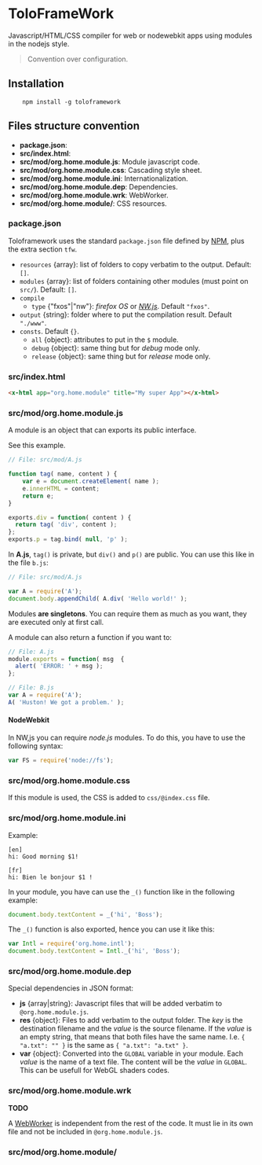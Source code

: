 # ToloFrameWork

Javascript/HTML/CSS compiler for web or nodewebkit apps using modules in the nodejs style.

> Convention over configuration.

## Installation
```
    npm install -g toloframework
```

## Files structure convention

* __package.json__: 
* __src/index.html__: 
* __src/mod/org.home.module.js__: Module javascript code.
* __src/mod/org.home.module.css__: Cascading style sheet.
* __src/mod/org.home.module.ini__: Internationalization.
* __src/mod/org.home.module.dep__: Dependencies.
* __src/mod/org.home.module.wrk__: WebWorker.
* __src/mod/org.home.module/__: CSS resources.

### package.json
Toloframework uses the standard `package.json` file defined by [NPM](https://docs.npmjs.com/getting-started/using-a-package.json), plus the extra section `tfw`.

* `resources` {array}: list of folders to copy verbatim to the output. Default: `[]`.
* `modules` {array}: list of folders containing other modules (must point on `src/`). Default: `[]`.
* `compile`
  * `type` {"fxos"|"nw"}: _firefox OS_ or _[NW.js](https://nwjs.io/)_. Default `"fxos"`.
* `output` {string}: folder where to put the compilation result. Default `"./www"`.
* `consts`. Default `{}`.
  * `all` {object}: attributes to put in the `$` module.
  * `debug` {object}: same thing but for _debug_ mode only.
  * `release` {object}: same thing but for _release_ mode only.

### src/index.html
```html
<x-html app="org.home.module" title="My super App"></x-html>
```

### src/mod/org.home.module.js
A module is an object that can exports its public interface.

See this example.

```js
// File: src/mod/A.js

function tag( name, content ) {
    var e = document.createElement( name );
    e.innerHTML = content;
    return e;
}

exports.div = function( content ) {
  return tag( 'div', content );
};
exports.p = tag.bind( null, 'p' );
```

In __A.js__, `tag()` is private, but `div()` and `p()` are public.
You can use this like in the file `b.js`:
```js
// File: src/mod/A.js

var A = require('A');
document.body.appendChild( A.div( 'Hello world!' );
```

Modules __are singletons__. You can require them as much as you want, they are executed only at first call.

A module can also return a function if you want to:
```js
// File: A.js
module.exports = function( msg  {
  alert( 'ERROR: ' + msg );
};
```

```js
// File: B.js
var A = require('A');
A( 'Huston! We got a problem.' );
```

#### NodeWebkit
In NW,js you can require _node.js_ modules. To do this, you have to use the following syntax:
```js
var FS = require('node://fs');
```

### src/mod/org.home.module.css
If this module is used, the CSS is added to `css/@index.css` file.

### src/mod/org.home.module.ini
Example:
```
[en]
hi: Good morning $1!

[fr]
hi: Bien le bonjour $1 !
```

In your module, you have can use the `_()` function like in the following example:
```js
document.body.textContent = _('hi', 'Boss');
```

The `_()` function is also exported, hence you can use it like this:
```js
var Intl = require('org.home.intl');
document.body.textContent = Intl._('hi', 'Boss');
```

### src/mod/org.home.module.dep
Special dependencies in JSON format:
* __js__ {array|string}: Javascript files that will be added verbatim to `@org.home.module.js`.
* __res__ {object}: Files to add verbatim to the output folder. The _key_ is the destination filename and the _value_ is the source filename. If the _value_ is an empty string, that means that both files have the same name. I.e. `{ "a.txt": "" }` is the same as `{ "a.txt": "a.txt" }`.
* __var__ {object}: Converted into the `GLOBAL` variable in your module. Each _value_ is the name of a text file. The content will be the _value_ in `GLOBAL`. This can be usefull for WebGL shaders codes.

### src/mod/org.home.module.wrk
__TODO__

A [WebWorker](https://developer.mozilla.org/en-US/docs/Web/API/Worker) is independent from the rest of the code. It must lie in its own file and not be included in `@org.home.module.js`.

### src/mod/org.home.module/




